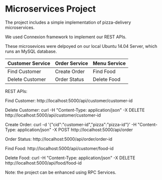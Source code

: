 # Microservices Project

The project includes a simple implementation of pizza-delivery microservices.

We used Connexion framework to implement our REST APIs.

These microsevices were delpoyed on our local Ubuntu 14.04 Server, which runs an MySQL database.

| Customer Service  | Order Service | Menu Service | 
| ------------- | ------------- |-------------  |
| Find Customer | Create Order  | Find Food |
| Delete Customer | Order Status  | Delete Food |

REST APIs:

Find Customer: http://localhost:5000/api/customer/customer-id

Delete Customer: curl -H "Content-Type: application/json" -X DELETE http://localhost:5000/api/customer/customer-id

Create Order: curl -d '{"cid":"customer-id","pizza":"pizza-id"}' -H "Content-Type: application/json" -X POST http://localhost:5000/api/order

Order Status: http://localhost:5000/api/order/order-id

Find Food: http://localhost:5000/api/customer/food-id

Delete Food: curl -H "Content-Type: application/json" -X DELETE http://localhost:5000/api/food/food-id

Note: the project can be enhanced using RPC Services.


